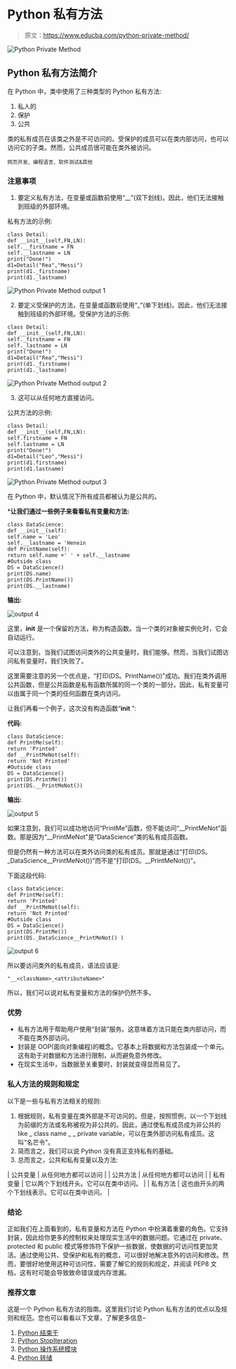 # Python 私有方法

> 原文：<https://www.educba.com/python-private-method/>

![Python Private Method](img/72ec56799400804e025bfbf85b7c1e82.png)



## Python 私有方法简介

在 Python 中，类中使用了三种类型的 Python 私有方法:

1.  私人的
2.  保护
3.  公共

类的私有成员在该类之外是不可访问的。受保护的成员可以在类内部访问，也可以访问它的子类。然而，公共成员很可能在类外被访问。

<small>网页开发、编程语言、软件测试&其他</small>

### 注意事项

1.  要定义私有方法，在变量或函数前使用“__”(双下划线)。因此，他们无法接触到班级的外部环境。

私有方法的示例:

```
class Detail:
def __init__(self,FN,LN):
self.__firstname = FN
self.__lastname = LN
print("Done!")
d1=Detail("Rea","Messi")
print(d1._firstname)
print(d1._lastname)
```

![Python Private Method output 1](img/b9130f58c7f23e0aa65506045cd41902.png)



2.  要定义受保护的方法，在变量或函数前使用“_”(单下划线)。因此，他们无法接触到班级的外部环境。受保护方法的示例:

```
class Detail:
def __init__(self,FN,LN):
self._firstname = FN
self._lastname = LN
print("Done!")
d1=Detail("Rea","Messi")
print(d1._firstname)
print(d1._lastname)
```

![Python Private Method output 2](img/e5ba83e5ed57cb5b6228cdb0c74ff789.png)



3.  这可以从任何地方直接访问。

公共方法的示例:

```
class Detail:
def __init__(self,FN,LN):
self.firstname = FN
self.lastname = LN
print("Done!")
d1=Detail("Leo","Messi")
print(d1.firstname)
print(d1.lastname)
```

![Python Private Method output 3](img/1757e4df23527a9bd4f95be98e4ba381.png)



在 Python 中，默认情况下所有成员都被认为是公共的。

***让我们通过一些例子来看看私有变量和方法:**

```
class DataScience:
def __init__(self):
self.name = 'Leo'
self.__lastname = 'Henein
def PrintName(self):
return self.name +' ' + self.__lastname
#Outside class
DS = DataScience()
print(DS.name)
print(DS.PrintName())
print(DS.__lastname)
```

**输出:**

![output 4](img/9804d708340510dc99c14c87af2ba843.png)



这里，__init__ 是一个保留的方法，称为构造函数。当一个类的对象被实例化时，它会自动运行。

可以注意到，当我们试图访问类外的公共变量时，我们能够。然而，当我们试图访问私有变量时，我们失败了。

这里需要注意的另一个优点是，“打印(DS。PrintName())"成功。我们在类外调用公共函数，但是公共函数是私有函数所属的同一个类的一部分。因此，私有变量可以由属于同一个类的任何函数在类内访问。

让我们再看一个例子，这次没有构造函数“__init__ ”:

**代码:**

```
class DataScience:
def PrintMe(self):
return 'Printed'
def __PrintMeNot(self):
return 'Not Printed'
#Outside class
DS = DataScience()
print(DS.PrintMe())
print(DS.__PrintMeNot())
```

**输出:**

![output 5](img/8db6b772a6fd9b08a0c3639a08c17667.png)



如果注意到，我们可以成功地访问“PrintMe”函数，但不能访问“__PrintMeNot”函数。那是因为“__PrintMeNot”是“DataScience”类的私有成员函数。

但是仍然有一种方法可以在类外访问类的私有成员。那就是通过“打印(DS。_DataScience__PrintMeNot())”而不是“打印(DS。__PrintMeNot())"。

下面这段代码:

```
class DataScience:
def PrintMe(self):
return 'Printed'
def __PrintMeNot(self):
return 'Not Printed'
#Outside class
DS = DataScience()
print(DS.PrintMe())
print(DS._DataScience__PrintMeNot() )
```

![output 6](img/a7da60a639b3ef7adc6285e5805c4536.png)



所以要访问类外的私有成员，语法应该是:

`"__<className>_<attributeName>"`

所以，我们可以说对私有变量和方法的保护仍然不多。

### 优势

*   私有方法用于帮助用户使用“封装”服务。这意味着方法只能在类内部访问，而不能在类外部访问。
*   封装是 OOP(面向对象编程)的概念。它基本上将数据和方法包装成一个单元。这有助于对数据和方法进行限制，从而避免意外修改。
*   在现实生活中，当数据至关重要时，封装就变得显而易见了。

### 私人方法的规则和规定

以下是一些与私有方法相关的规则:

1.  根据规则，私有变量在类外部是不可访问的。但是，按照惯例，以一个下划线为前缀的方法或名称被视为非公共的。因此，通过使私有成员成为非公共的 like _ class name _ _ private variable，可以在类外部访问私有成员。这叫“名芒令”。
2.  简而言之，我们可以说 Python 没有真正支持私有的基础。
3.  总而言之，公共和私有变量以及方法:

| 公共变量 | 从任何地方都可以访问 |
| 公共方法 | 从任何地方都可以访问 |
| 私有变量 | 它以两个下划线开头。它可以在类中访问。 |
| 私有方法 | 这也由开头的两个下划线表示。它可以在类中访问。 |

### 结论

正如我们在上面看到的，私有变量和方法在 Python 中扮演着重要的角色。它支持封装，因此给你更多的控制权来处理现实生活中的数据问题。它通过在 private、protected 和 public 模式等修饰符下保护一些数据，使数据的可访问性更加灵活。通过使用公共、受保护和私有的概念，可以很好地解决意外的访问和修改。然而，要很好地使用这种可访问性，需要了解它的规则和规定，并阅读 PEP8 文档，这有时可能会导致致命错误或内存泄漏。

### 推荐文章

这是一个 Python 私有方法的指南。这里我们讨论 Python 私有方法的优点以及规则和规范。您也可以看看以下文章，了解更多信息–

1.  [Python 结束于](https://www.educba.com/python-endswith/)
2.  [Python StopIteration](https://www.educba.com/python-stopiteration/)
3.  [Python 操作系统模块](https://www.educba.com/python-os-module/)
4.  [Python 转储](https://www.educba.com/python-dump/)





